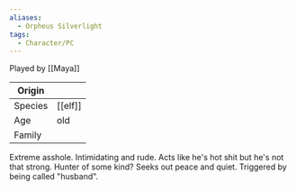 ```yaml
---
aliases:
  - Orpheus Silverlight
tags:
  - Character/PC
---
```

Played by [[Maya]]

| Origin  |         |
| ------- | ------- |
| Species | [[elf]] |
| Age     | old     |
| Family  |         |
Extreme asshole. Intimidating and rude. Acts like he's hot shit but he's not that strong. Hunter of some kind? Seeks out peace and quiet.
Triggered by being called "husband". 